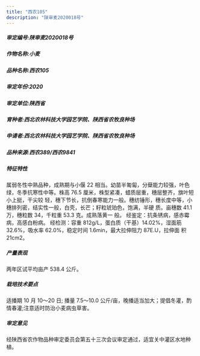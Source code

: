 ```yaml
---
title: "西农105"
description: "陕审麦2020018号"
---
```

##### 审定编号:陕审麦2020018号

##### 作物名称:小麦

##### 品种名称:西农105

##### 审定年份:2020

##### 审定单位:陕西省

##### 育种者:西北农林科技大学园艺学院、陕西省农牧良种场

##### 申请者:西北农林科技大学园艺学院、陕西省农牧良种场

##### 品种来源:西农389/西农9841

##### 特征特性
属弱冬性中熟品种，成熟期与小偃 22 相当。幼苗半匍匐，分蘖能力较强，叶色绿，冬季抗寒性中等。株高 76.5 厘米，株型紧凑，蜡质层重，穗层整齐，旗叶短小上挺，干尖较 轻，穗下节长，抗倒春寒能力一般。穗纺锤形，穗长度中等，小 穗排列密，结实性一般，白壳，长芒；籽粒琥珀色，饱满，半硬 质。亩穗数 41.1 万，穗粒数 34，千粒重 53.3 克。成熟落黄一 般。
经鉴定：抗条锈病，感赤霉病，高感白粉病。
经检测：容重 812g/L，蛋白质（干基）14.02%，湿面筋 32.6%，吸水率 62.0%，稳定时间 1.6min，最大拉伸阻力 87E.U，拉伸面 积 21cm2。

##### 产量表现
两年区试平均亩产 538.4 公斤。

##### 栽培技术要点
适播期 10 月 10～20 日; 播量 7.5～10.0 公斤/亩，晚播适当加大；提倡冬灌，酌情春灌;注意适时防治小麦病虫草害。

##### 审定意见
经陕西省农作物品种审定委员会第五十三次会议审定通过，适宜关中灌区水地种植。
